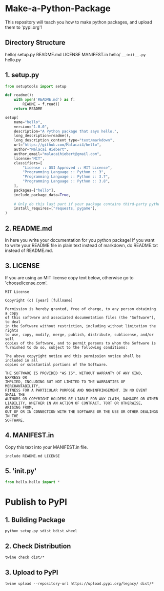 # Make-a-Python-Package
This repository will teach you how to make python packages, and upload them to 'pypi.org'!

## Directory Structure
hello/
  setup.py
  README.md
  LICENSE
  MANIFEST.in
  hello/
    ```__init__.py```
    hello.py
    
## 1. setup.py
```python
from setuptools import setup

def readme():
    with open('README.md') as f:
        README = f.read()
    return README

setup(
    name="hello",
    version="1.0.0",
    description="A Python package that says hello.",
    long_description=readme(),
    long_description_content_type="text/markdown",
    url="https://github.com/Malacai4/hello",
    author="Malacai Hiebert",
    author_email="malacaihiebert@gmail.com",
    license="MIT",
    classifiers=[
        "License :: OSI Approved :: MIT License",
        "Programming Language :: Python :: 3",
        "Programming Language :: Python :: 3.7",
        "Programming Language :: Python :: 3.8",
    ],
    packages=["hello"],
    include_package_data=True,
    
    # Only do this last part if your package contains third-party python packages
    install_requires=["requests, pygame"],
)
```

## 2. README.md
In here you write your documentation for you python package!
If you want to write your README file in plain text instead of markdown, do README.txt instead of README.md.

## 3. LICENSE
If you are using an MIT license copy text below, otherwise go to 'chooselicense.com'.
```
MIT License

Copyright (c) [year] [fullname]

Permission is hereby granted, free of charge, to any person obtaining a copy
of this software and associated documentation files (the "Software"), to deal
in the Software without restriction, including without limitation the rights
to use, copy, modify, merge, publish, distribute, sublicense, and/or sell
copies of the Software, and to permit persons to whom the Software is
furnished to do so, subject to the following conditions:

The above copyright notice and this permission notice shall be included in all
copies or substantial portions of the Software.

THE SOFTWARE IS PROVIDED "AS IS", WITHOUT WARRANTY OF ANY KIND, EXPRESS OR
IMPLIED, INCLUDING BUT NOT LIMITED TO THE WARRANTIES OF MERCHANTABILITY,
FITNESS FOR A PARTICULAR PURPOSE AND NONINFRINGEMENT. IN NO EVENT SHALL THE
AUTHORS OR COPYRIGHT HOLDERS BE LIABLE FOR ANY CLAIM, DAMAGES OR OTHER
LIABILITY, WHETHER IN AN ACTION OF CONTRACT, TORT OR OTHERWISE, ARISING FROM,
OUT OF OR IN CONNECTION WITH THE SOFTWARE OR THE USE OR OTHER DEALINGS IN THE
SOFTWARE.
```

## 4. MANIFEST.in
Copy this text into your MANIFEST.in file.
```
include README.md LICENSE
```

## 5. '__init__.py'
```python
from hello.hello import *
```

# Publish to PyPI

## 1. Building Package
```
python setup.py sdist bdist_wheel
```

## 2. Check Distribution
```
twine check dist/*
```

## 3. Upload to PyPI
```
twine upload --repository-url https://upload.pypi.org/legacy/ dist/*
```
